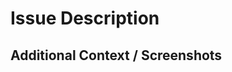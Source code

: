 <!--
  If you're looking to submit a bug report, please fill out this template:

  https://github.com/cerner/terra-dev-site/issues/new?template=BUG_REPORT.md

  If this is a feature request, please fill out this template:
  
  https://github.com/cerner/terra-dev-site/issues/new?template=FEATURE_REQUEST.md
-->

# Issue Description
<!-- A clear and concise description of what the issue is. -->

## Additional Context / Screenshots
<!-- Add any other context about the issue here. If applicable, add screenshots to help explain the issue. -->
